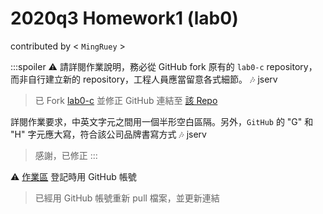 # 2020q3 Homework1 (lab0)
contributed by < `MingRuey` >

:::spoiler
:warning: 請詳閱作業說明，務必從 GitHub fork 原有的 `lab0-c` repository，而非自行建立新的 repository，工程人員應當留意各式細節。
:notes: jserv
> 已 Fork [lab0-c](https://github.com/sysprog21/lab0-c) 並修正 GitHub 連結至 [該 Repo](https://github.com/MingRuey/lab0-c)

詳閱作業要求，中英文字元之間用一個半形空白區隔。另外，`GitHub` 的 "G" 和 "H" 字元應大寫，符合該公司品牌書寫方式
:notes: jserv
> 感謝，已修正
:::

:warning: [作業區](https://hackmd.io/@sysprog/2020-homework1) 登記時用 GitHub 帳號
> 已經用 GitHub 帳號重新 pull 檔案，並更新連結